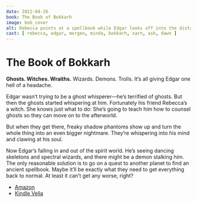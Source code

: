 ```yaml
---
date: 2022-04-26
book: The Book of Bokkarh
image: bob_cover
alt: Rebecca points at a spellbook while Edgar looks off into the distance. Morgen is perched on the book, reading along. Behind them looms a sinister face.
cast: [ rebecca, edgar, morgen, minda, bokkarh, xarn, ash, dawn ]
---
```

# The Book of Bokkarh

**Ghosts. Witches. Wraiths.** Wizards. Demons. Trolls. It’s all giving Edgar one hell of a headache.

Edgar wasn’t trying to be a ghost whisperer—he’s terrified of ghosts. But then the ghosts started whispering at him. Fortunately his friend Rebecca’s a witch. She knows just what to do: She’s going to teach him how to counsel ghosts so they can move on to the afterworld.

But when they get there, freaky shadow phantoms show up and turn the whole thing into an even bigger nightmare. They’re whispering into his mind and clawing at his soul.

Now Edgar’s falling in and out of the spirit world. He’s seeing dancing skeletons and spectral wizards, and there might be a demon stalking him. The only reasonable solution is to go on a quest to another planet to find an ancient spellbook. Maybe it’ll be exactly what they need to get everything back to normal. At least it can’t get any worse, right?

- [Amazon](https://www.amazon.com/dp/B09YQ8DW9Y)
- [Kindle Vella](https://www.amazon.com/kindle-vella/story/B0993P1WWM)
